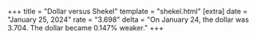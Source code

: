 +++
title = "Dollar versus Shekel"
template = "shekel.html"
[extra]
date = "January 25, 2024"
rate = "3.698"
delta = "On January 24, the dollar was 3.704. The dollar became 0.147% weaker."
+++
